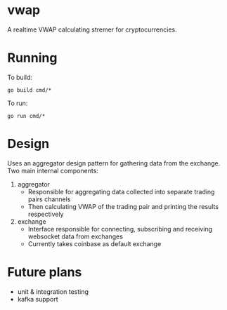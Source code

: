 # vwap

A realtime VWAP calculating stremer for cryptocurrencies.

# Running
To build:
```
go build cmd/*
```

To run:
```
go run cmd/*
```

# Design
Uses an aggregator design pattern for gathering data from the exchange. Two main internal components:
1. aggregator
   - Responsible for aggregating data collected into separate trading pairs channels
   - Then calculating VWAP of the trading pair and printing the results respectively
2. exchange
   - Interface responsible for connecting, subscribing and receiving websocket data from exchanges
   - Currently takes coinbase as default exchange

# Future plans
- unit & integration testing
- kafka support
